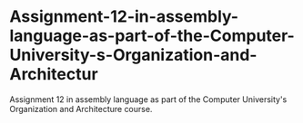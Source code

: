 # Assignment-12-in-assembly-language-as-part-of-the-Computer-University-s-Organization-and-Architectur
Assignment 12 in assembly language as part of the Computer University's Organization and Architecture course.

